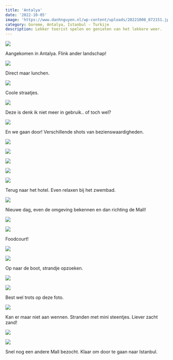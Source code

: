 ```yaml
---
title: 'Antalya'
date: '2022-10-05'
image: 'https://www.danhnguyen.nl/wp-content/uploads/20221008_072151.jpg'
category: Goreme, Antalya, Istanbul - Turkije
description: Lekker toerist spelen en genieten van het lekkere weer.
---
```


![](https://www.danhnguyen.nl/wp-content/uploads/20221005_132501.jpg)

Aangekomen in Antalya. Flink ander landschap!

![](https://www.danhnguyen.nl/wp-content/uploads/20221005_134149.jpg)

Direct maar lunchen.

![](https://www.danhnguyen.nl/wp-content/uploads/20221005_181540.jpg)

Coole straatjes.

![](https://www.danhnguyen.nl/wp-content/uploads/20221006_082409.jpg)

Deze is denk ik niet meer in gebruik.. of toch wel?

![](https://www.danhnguyen.nl/wp-content/uploads/20221006_101700.jpg)

En we gaan door! Verschillende shots van bezienswaardigheden.

![](https://www.danhnguyen.nl/wp-content/uploads/20221006_122100.jpg)

![](https://www.danhnguyen.nl/wp-content/uploads/20221006_140903.jpg)

![](https://www.danhnguyen.nl/wp-content/uploads/20221006_135907.jpg)

![](https://www.danhnguyen.nl/wp-content/uploads/20221006_135431.jpg)

![](https://www.danhnguyen.nl/wp-content/uploads/20221006_184805.jpg)

Terug naar het hotel. Even relaxen bij het zwembad.

![](https://www.danhnguyen.nl/wp-content/uploads/20221007_102319.jpg)

Nieuwe dag, even de omgeving bekennen en dan richting de Mall!

![](https://www.danhnguyen.nl/wp-content/uploads/20221007_122025.jpg)

![](https://www.danhnguyen.nl/wp-content/uploads/20221007_132523.jpg)

Foodcourt!

![](https://www.danhnguyen.nl/wp-content/uploads/20221007_153350.jpg)

![](https://www.danhnguyen.nl/wp-content/uploads/20221008_072151.jpg)

Op naar de boot, strandje opzoeken.

![](https://www.danhnguyen.nl/wp-content/uploads/20221008_102252.jpg)

![](https://www.danhnguyen.nl/wp-content/uploads/20221008_104355.jpg)

Best wel trots op deze foto.

![](https://www.danhnguyen.nl/wp-content/uploads/20221008_125008.jpg)

Kan er maar niet aan wennen. Stranden met mini steentjes. Liever zacht zand!

![](https://www.danhnguyen.nl/wp-content/uploads/20221009_100659.jpg)

![](https://www.danhnguyen.nl/wp-content/uploads/20221009_113542.jpg)

Snel nog een andere Mall bezocht. Klaar om door te gaan naar Istanbul.
